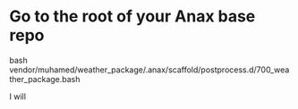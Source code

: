 # Go to the root of your Anax base repo
bash vendor/muhamed/weather_package/.anax/scaffold/postprocess.d/700_weather_package.bash

I will 